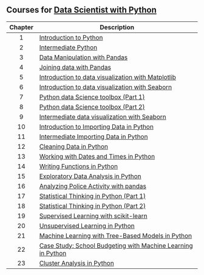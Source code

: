 ## Courses for [Data Scientist with Python](https://app.datacamp.com/learn/career-tracks/data-scientist-with-python)

| Chapter | Description |
|:-:|---|
|  1  | [Introduction to Python](https://github.com/focuspy/DataCamp/tree/main/DataCamp-master/Courses/Data%20Scientist%20with%20Python%20track/01_introduction-to-python)  |
|  2  | [Intermediate Python](https://github.com/focuspy/DataCamp/tree/main/DataCamp-master/Courses/Data%20Scientist%20with%20Python%20track/02_intermediate-python)  |
|  3  | [Data Manipulation with Pandas](https://github.com/focuspy/DataCamp/tree/main/DataCamp-master/Courses/Data%20Scientist%20with%20Python%20track/03_data-manipulation-with-pandas)  |
|  4  | [Joining data with Pandas](https://github.com/focuspy/DataCamp/tree/main/DataCamp-master/Courses/Data%20Scientist%20with%20Python%20track/04_joining-data-with-pandas)  |
|  5  | [Introduction to data visualization with Matplotlib](https://github.com/focuspy/DataCamp/tree/main/DataCamp-master/https://github.com/focuspy/DataCamp/tree/main/DataCamp-master/Courses/Data%20Scientist%20with%20Python%20track/05_introduction-to-data-visualization-with-matplotlib)  |
|  6  | [Introduction to data visualization with Seaborn](https://github.com/focuspy/DataCamp/tree/main/DataCamp-master/https://github.com/focuspy/DataCamp/tree/main/DataCamp-master/Courses/Data%20Scientist%20with%20Python%20track/06_introduction-to-data-visualization-with-seaborn)  |
|  7  | [Python data Science toolbox (Part 1)](https://github.com/focuspy/DataCamp/tree/main/DataCamp-master/https://github.com/focuspy/DataCamp/tree/main/DataCamp-master/Courses/Data%20Scientist%20with%20Python%20track/07_python-data-science-toolbox-part-1)  |
|  8  | [Python data Science toolbox (Part 2)](https://github.com/focuspy/DataCamp/tree/main/DataCamp-master/https://github.com/focuspy/DataCamp/tree/main/DataCamp-master/Courses/Data%20Scientist%20with%20Python%20track//07_python-data-science-toolbox-part-2)  |
|  9  | [Intermediate data visualization with Seaborn](https://github.com/focuspy/DataCamp/tree/main/DataCamp-master/https://github.com/focuspy/DataCamp/tree/main/DataCamp-master/Courses/Data%20Scientist%20with%20Python%20track/09_intermediate-data-visualization-with-seaborn)  |
|  10  | [Introduction to Importing Data in Python](https://github.com/focuspy/DataCamp/tree/main/DataCamp-master/https://github.com/focuspy/DataCamp/tree/main/DataCamp-master/Courses/Data%20Scientist%20with%20Python%20track/10_introduction-to-importing-data-in-python)  |
|  11  | [Intermediate Importing Data in Python](https://github.com/focuspy/DataCamp/tree/main/DataCamp-master/https://github.com/focuspy/DataCamp/tree/main/DataCamp-master/Courses/Data%20Scientist%20with%20Python%20track//11_intermediate-importing-data-in-python)  |
|  12  | [Cleaning Data in Python](https://github.com/focuspy/DataCamp/tree/main/DataCamp-master/https://github.com/focuspy/DataCamp/tree/main/DataCamp-master/Courses/Data%20Scientist%20with%20Python%20track/12_cleaning-data-in-python)  |
|  13  | [Working with Dates and Times in Python](https://github.com/focuspy/DataCamp/tree/main/DataCamp-master/https://github.com/focuspy/DataCamp/tree/main/DataCamp-master/Courses/Data%20Scientist%20with%20Python%20track/13_working-with-dates-and-times-in-python)  |
|  14  | [Writing Functions in Python](https://github.com/focuspy/DataCamp/tree/main/DataCamp-master/https://github.com/focuspy/DataCamp/tree/main/DataCamp-master/Courses/Data%20Scientist%20with%20Python%20track/14_writing-functions-in-python)  |
|  15  | [Exploratory Data Analysis in Python](https://github.com/focuspy/DataCamp/tree/main/DataCamp-master/https://github.com/focuspy/DataCamp/tree/main/DataCamp-master/Courses/Data%20Scientist%20with%20Python%20track/15_exploratory-data-analysis-in-python)  |
|  16  | [Analyzing Police Activity with pandas](https://github.com/focuspy/DataCamp/tree/main/DataCamp-master/https://github.com/focuspy/DataCamp/tree/main/DataCamp-master/Courses/Data%20Scientist%20with%20Python%20track/16_analyzing-police-activity-with-pandas)  |
|  17  | [Statistical Thinking in Python (Part 1)](https://github.com/focuspy/DataCamp/tree/main/DataCamp-master/https://github.com/focuspy/DataCamp/tree/main/DataCamp-master/Courses/Data%20Scientist%20with%20Python%20track/17_statistical-thinking-in-python-part-1)  |
|  18  | [Statistical Thinking in Python (Part 2)](https://github.com/focuspy/DataCamp/tree/main/DataCamp-master/https://github.com/focuspy/DataCamp/tree/main/DataCamp-master/Courses/Data%20Scientist%20with%20Python%20track/18_statistical-thinking-in-python-part-2)  |
|  19  | [Supervised Learning with scikit-learn](https://github.com/focuspy/DataCamp/tree/main/DataCamp-master/https://github.com/focuspy/DataCamp/tree/main/DataCamp-master/Courses/Data%20Scientist%20with%20Python%20track/19_supervised-learning-with-sclklt-learn)  |
|  20  | [Unsupervised Learning in Python](https://github.com/focuspy/DataCamp/tree/main/DataCamp-master/https://github.com/focuspy/DataCamp/tree/main/DataCamp-master/Courses/Data%20Scientist%20with%20Python%20track/20_unsupervised-learning-in-python)  |
|  21  | [Machine Learning with Tree-Based Models in Python](https://github.com/focuspy/DataCamp/tree/main/DataCamp-master/https://github.com/focuspy/DataCamp/tree/main/DataCamp-master/Courses/Data%20Scientist%20with%20Python%20track/21_machine-learning-with-tree-based-models-in-python)  |
|  22  | [Case Study: School Budgeting with Machine Learning in Python](https://github.com/focuspy/DataCamp/tree/main/DataCamp-master/https://github.com/focuspy/DataCamp/tree/main/DataCamp-master/Courses/Data%20Scientist%20with%20Python%20track/22_case-study-school-budgeting-with-machine-learning-in-python)  |
|  23  | [Cluster Analysis in Python](https://github.com/focuspy/DataCamp/tree/main/DataCamp-master/https://github.com/focuspy/DataCamp/tree/main/DataCamp-master/Courses/Data%20Scientist%20with%20Python%20track/23_cluster-analysis-in-python)  |